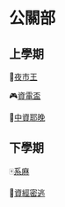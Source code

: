 # 公關部

## 上學期

🧋[夜市王](活動紀錄/夜市王.md)

🎮[資電盃](活動紀錄/資電盃.md)

🕺[中資耶晚](活動紀錄/中資耶晚.md)

## 下學期

🀄[系麻](活動紀錄/系麻.md)

👻[資經密逃](活動記錄/資經密逃.md)
